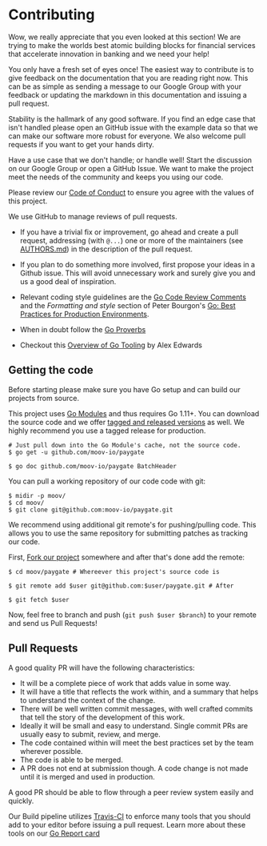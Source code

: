 # Contributing

Wow, we really appreciate that you even looked at this section! We are trying to make the worlds best atomic building blocks for financial services that accelerate innovation in banking and we need your help!

You only have a fresh set of eyes once! The easiest way to contribute is to give feedback on the documentation that you are reading right now. This can be as simple as sending a message to our Google Group with your feedback or updating the markdown in this documentation and issuing a pull request.

Stability is the hallmark of any good software. If you find an edge case that isn't handled please open an GitHub issue with the example data so that we can make our software more robust for everyone. We also welcome pull requests if you want to get your hands dirty.

Have a use case that we don't handle; or handle well! Start the discussion on our Google Group or open a GitHub Issue. We want to make the project meet the needs of the community and keeps you using our code.

Please review our [Code of Conduct](https://github.com/moov-io/ach/blob/master/CODE_OF_CONDUCT.md) to ensure you agree with the values of this project.

We use GitHub to manage reviews of pull requests.

* If you have a trivial fix or improvement, go ahead and create a pull request, addressing (with `@...`) one or more of the maintainers (see [AUTHORS.md](AUTHORS.md)) in the description of the pull request.

* If you plan to do something more involved, first propose your ideas in a Github issue. This will avoid unnecessary work and surely give you and us a good deal of inspiration.

* Relevant coding style guidelines are the [Go Code Review Comments](https://code.google.com/p/go-wiki/wiki/CodeReviewComments) and the _Formatting and style_ section of Peter Bourgon's [Go: Best Practices for Production Environments](http://peter.bourgon.org/go-in-production/#formatting-and-style).

* When in doubt follow the [Go Proverbs](https://go-proverbs.github.io/)

* Checkout this [Overview of Go Tooling](https://www.alexedwards.net/blog/an-overview-of-go-tooling) by Alex Edwards

## Getting the code

Before starting please make sure you have Go setup and can build our projects from source.

This project uses [Go Modules](https://github.com/golang/go/wiki/Modules) and thus requires Go 1.11+. You can download the source code and we offer [tagged and released versions](https://github.com/moov-io/paygate/releases) as well. We highly recommend you use a tagged release for production.

```
# Just pull down into the Go Module's cache, not the source code.
$ go get -u github.com/moov-io/paygate

$ go doc github.com/moov-io/paygate BatchHeader
```

You can pull a working repository of our code code with git:

```
$ midir -p moov/
$ cd moov/
$ git clone git@github.com:moov-io/paygate.git
```

We recommend using additional git remote's for pushing/pulling code. This allows you to use the same repository for submitting patches as tracking our code.

First, [Fork our project](https://github.com/moov-io/paygate) somewhere and after that's done add the remote:

```
$ cd moov/paygate # Whereever this project's source code is

$ git remote add $user git@github.com:$user/paygate.git # After

$ git fetch $user
```

Now, feel free to branch and push (`git push $user $branch`) to your remote and send us Pull Requests!

## Pull Requests

A good quality PR will have the following characteristics:

* It will be a complete piece of work that adds value in some way.
* It will have a title that reflects the work within, and a summary that helps to understand the context of the change.
* There will be well written commit messages, with well crafted commits that tell the story of the development of this work.
* Ideally it will be small and easy to understand. Single commit PRs are usually easy to submit, review, and merge.
* The code contained within will meet the best practices set by the team wherever possible.
* The code is able to be merged.
* A PR does not end at submission though. A code change is not made until it is merged and used in production.

A good PR should be able to flow through a peer review system easily and quickly.

Our Build pipeline utilizes [Travis-CI](https://travis-ci.org/moov-io/ach) to enforce many tools that you should add to your editor before issuing a pull request. Learn more about these tools on our [Go Report card](https://goreportcard.com/report/github.com/moov-io/ach)
